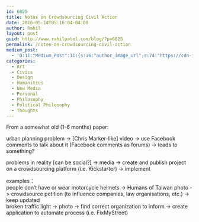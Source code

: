 ```yaml
---
id: 6825
title: Notes on Crowdsourcing Civil Action
date: 2016-05-14T05:16:04-04:00
author: Rahil
layout: post
guid: http://www.rahilpatel.com/blog/?p=6825
permalink: /notes-on-crowdsourcing-civil-action
medium_post:
  - 'O:11:"Medium_Post":11:{s:16:"author_image_url";s:74:"https://cdn-images-1.medium.com/fit/c/200/200/1*dmbNkD5D-u45r44go_cf0g.png";s:10:"author_url";s:28:"https://medium.com/@rahil627";s:11:"byline_name";N;s:12:"byline_email";N;s:10:"cross_link";s:2:"no";s:2:"id";s:12:"e15bcb7d6b21";s:21:"follower_notification";s:3:"yes";s:7:"license";s:19:"all-rights-reserved";s:14:"publication_id";s:2:"-1";s:6:"status";s:6:"public";s:3:"url";s:77:"https://medium.com/@rahil627/notes-on-crowdsourcing-civil-action-e15bcb7d6b21";}'
categories:
  - Art
  - Civics
  - Design
  - Humanities
  - New Media
  - Personal
  - Philosophy
  - Political Philosophy
  - Thoughts
---
```

From a somewhat old (1-6 months) paper:

urban planning problem -> [Chris Marker-like] video -> use Facebook comments to talk about it (Facebook comments as forums) -> leads to something?

problems in reality [can be social?] -> media -> create and publish project on a crowdsourcing platform (i.e. Kickstarter) -> implement

examples：  
people don&#8217;t have or wear motorcycle helmets -> Humans of Taiwan photo -> crowdsource petition (to influence companies, law organisations, etc.) -> keep updated  
broken traffic light -> photo -> find correct organization to inform -> create application to automate process (i.e. FixMyStreet)